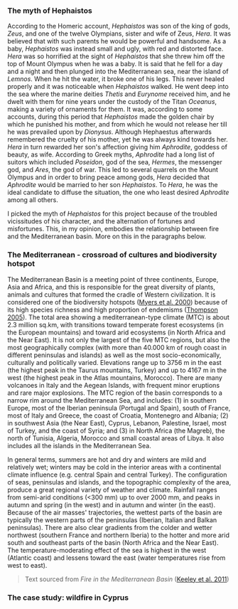 ### The myth of Hephaistos

According to the Homeric account, *Hephaistos* was son of the king of gods, *Zeus*, and one of the twelve Olympians, sister and wife of Zeus, *Hera*. It was believed that with such parents he would be powerful and handsome. As a baby, *Hephaistos* was instead small and ugly, with red and distorted face. *Hera* was so horrified at the sight of *Hephaistos* that she threw him off the top of Mount Olympus when he was a baby. It is said that he fell for a day and a night and then plunged into the Mediterranean sea, near the island of *Lemnos*. When he hit the water, it broke one of his legs. This never healed properly and it was noticeable when *Hephaistos* walked. He went deep into the sea where the marine deities *Thetis* and *Eurynome* received him, and he dwelt with them for nine years under the custody of the Titan *Oceanus*, making a variety of ornaments for them. It was, according to some accounts, during this period that *Hephaistos* made the golden chair by which he punished his mother, and from which he would not release her till he was prevailed upon by *Dionysus*. Although Hephaestus afterwards remembered the cruelty of his mother, yet he was always kind towards her. *Hera* in turn rewarded her son's affection giving him *Aphrodite*, goddess of beauty, as wife. According to Greek myths, *Aphrodite* had a long list of suitors which included *Poseidon*, god of the sea, *Hermes*, the messenger god, and *Ares*, the god of war. This led to several quarrels on the Mount Olympus and in order to bring peace among gods, *Hera* decided that *Aphrodite* would be married to her son *Hephaistos*. To *Hera*, he was the ideal candidate to diffuse the situation, the one who least desired *Aphrodite* among all others.

I picked the myth of *Hephaistos* for this project because of the troubled vicissitudes of his character, and the alternation of fortunes and misfortunes. This, in my opinion, embodies the relationship between fire and the Mediterranean basin. More on this in the paragraphs below.

### The Mediterranean - crossroad of cultures and biodiversity hotspot

The Mediterranean Basin is a meeting point of three continents, Europe, Asia and Africa, and this is responsible for the great diversity of plants, animals and cultures that formed the cradle of Western civilization. It is considered one of the biodiversity hotspots ([Myers et al. 2000](10.1038/35002501)) because of its high species richness and high proportion of endemisms ([Thompson 2005](https://doi.org/10.2307/25065481)). The total area showing a mediterranean-type climate (MTC) is about 2.3 million sq.km, with transitions toward temperate forest ecosystems (in the European mountains) and toward arid ecosystems (in North Africa and the Near East). It is not only the largest of the five MTC regions, but also the most geographically complex (with more than 40.000 km of rough coast in different peninsulas and islands) as well as the most socio-economically, culturally and politically varied. Elevations range up to 3756 m in the east (the highest peak in the Taurus mountains, Turkey) and up to 4167 m in the west (the highest peak in the Atlas mountains, Morocco). There are many volcanoes in Italy and the Aegean Islands, with frequent minor eruptions and rare major explosions. The MTC region of the basin corresponds to a narrow rim around the Mediterranean Sea, and includes: (1) in southern Europe, most of the Iberian peninsula (Portugal and Spain), south of France, most of Italy and Greece, the coast of Croatia, Montenegro and Albania; (2) in southwest Asia (the Near East), Cyprus, Lebanon, Palestine, Israel, most of Turkey, and the coast of Syria; and (3) in North Africa (the Magreb), the north of Tunisia, Algeria, Morocco and small coastal areas of Libya. It also includes all the islands in the Mediterranean Sea.

In general terms, summers are hot and dry and winters are mild and relatively wet; winters may be cold in the interior areas with a continental climate influence (e.g. central Spain and central Turkey). The configuration of seas, peninsulas and islands, and the topographic complexity of the area, produce a great regional variety of weather and climate. Rainfall ranges from semi-arid conditions (<300 mm) up to over 2000 mm, and peaks in autumn and spring (in the west) and in autumn and winter (in the east). Because of the air masses' trajectories, the wettest parts of the basin are typically the western parts of the peninsulas (Iberian, Italian and Balkan peninsulas). There are also clear gradients from the colder and wetter northwest (southern France and northern Iberia) to the hotter and more arid south and southeast parts of the basin (North Africa and the Near East). The temperature-moderating effect of the sea is highest in the west (Atlantic coast) and lessens toward the east (water temperatures rise from west to east).

> Text sourced from *Fire in the Mediterranean Basin* ([Keeley et al. 2011](https://doi.org/10.1017/CBO9781139033091.006))

### The case study: wildfire in Cyprus
